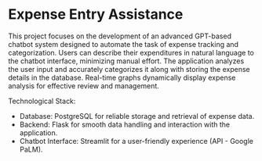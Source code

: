 # Expense Entry Assistance

This project focuses on the development of an advanced GPT-based chatbot system designed to automate the task of expense tracking and categorization. Users can describe their expenditures in natural language to the chatbot interface, minimizing manual effort. The application analyzes the user input and accurately categorizes it along with storing the expense details in the database. Real-time graphs dynamically display expense analysis for effective review and management.

Technological Stack:
- Database: PostgreSQL for reliable storage and retrieval of expense data.
- Backend: Flask for smooth data handling and interaction with the application.
- Chatbot Interface: Streamlit for a user-friendly experience (API - Google PaLM).
